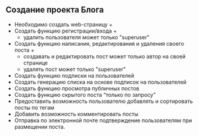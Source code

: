 ## Создание проекта Блога

- Необходимо создать web-страницу +
- Создать функцию регистрации/входа  +
  - удалить пользователя может только "superuser"
- Создать функцию написания, редактирования и удаления своего поста +
    - создавать и редактировать пост может только автор на своей странице
    - удалять пост может только "superuser"
- Создать функцию подписки на пользователей
- Создать генерацию списка на основе подписок на пользователей
- Создать функцию просмотра публичных постов
- Создать функцию скрытого поста “только по запросу”
- Предоставить возможность пользователю добавлять и сортировать посты по тегам
- Добавить возможность комментировать посты
- Отправка по электронной почте подтверждение пользователям при размещении поста.